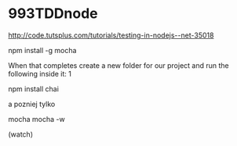 993TDDnode
==========

http://code.tutsplus.com/tutorials/testing-in-nodejs--net-35018

	
npm install -g mocha

When that completes create a new folder for our project and run the following inside it:
1
	
npm install chai

a pozniej tylko 


mocha
mocha -w 

(watch)